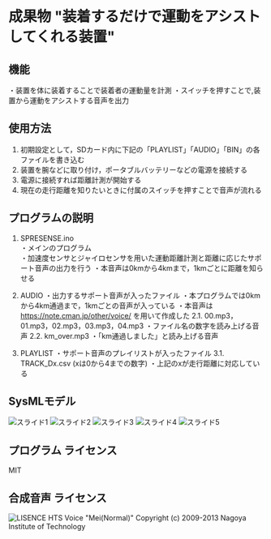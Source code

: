 # 成果物 "装着するだけで運動をアシストしてくれる装置"

## 機能  
・装置を体に装着することで装着者の運動量を計測
・スイッチを押すことで,装置から運動をアシストする音声を出力

## 使用方法  
1. 初期設定として，SDカード内に下記の「PLAYLIST」「AUDIO」「BIN」の各ファイルを書き込む
2. 装置を腕などに取り付け，ポータブルバッテリーなどの電源を接続する  
3. 電源に接続すれば距離計測が開始する
4. 現在の走行距離を知りたいときに付属のスイッチを押すことで音声が流れる

## プログラムの説明  
1. SPRESENSE.ino  
・メインのプログラム  
・加速度センサとジャイロセンサを用いた運動距離計測と距離に応じたサポート音声の出力を行う
・本音声は0kmから4kmまで，1kmごとに距離を知らせる

2. AUDIO
・出力するサポート音声が入ったファイル
・本プログラムでは0kmから4km通過まで，1kmごとの音声が入っている
・本音声は https://note.cman.jp/other/voice/ を用いて作成した
2.1. 00.mp3，01.mp3，02.mp3，03.mp3，04.mp3
・ファイル名の数字を読み上げる音声
2.2. km_over.mp3
・「km通過しました」と読み上げる音声

3. PLAYLIST 
・サポート音声のプレイリストが入ったファイル
3.1. TRACK_Dx.csv (xは0から4までの数字)
・上記のxが走行距離に対応している

## SysMLモデル  
![スライド1](https://user-images.githubusercontent.com/55196978/105039140-8b68c380-5aa3-11eb-8d15-6a7670e584bb.JPG)
![スライド2](https://user-images.githubusercontent.com/55196978/105039203-9facc080-5aa3-11eb-86eb-43834c9916a7.JPG)
![スライド3](https://user-images.githubusercontent.com/55196978/105039236-a6d3ce80-5aa3-11eb-8d46-01a1409cca77.JPG)
![スライド4](https://user-images.githubusercontent.com/55196978/105039258-adfadc80-5aa3-11eb-9c69-f8e538a083b6.JPG)
![スライド5](https://user-images.githubusercontent.com/55196978/105039281-b521ea80-5aa3-11eb-8d3b-1f72173fbc75.JPG)

##  プログラム ライセンス 
MIT  

## 合成音声 ライセンス
![LISENCE](https://user-images.githubusercontent.com/55196978/105039465-eef2f100-5aa3-11eb-98f3-e4e0cb44beef.png)
HTS Voice "Mei(Normal)" Copyright (c) 2009-2013 Nagoya Institute of Technology
